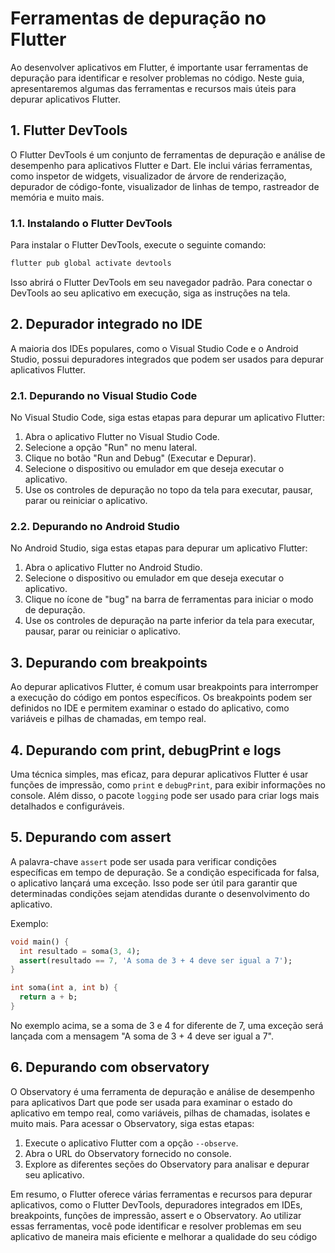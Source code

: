 # Ferramentas de depuração no Flutter

Ao desenvolver aplicativos em Flutter, é importante usar ferramentas de depuração para identificar e resolver problemas no código. Neste guia, apresentaremos algumas das ferramentas e recursos mais úteis para depurar aplicativos Flutter.

## 1. Flutter DevTools

O Flutter DevTools é um conjunto de ferramentas de depuração e análise de desempenho para aplicativos Flutter e Dart. Ele inclui várias ferramentas, como inspetor de widgets, visualizador de árvore de renderização, depurador de código-fonte, visualizador de linhas de tempo, rastreador de memória e muito mais.

### 1.1. Instalando o Flutter DevTools

Para instalar o Flutter DevTools, execute o seguinte comando:

```bash
flutter pub global activate devtools
```

Isso abrirá o Flutter DevTools em seu navegador padrão. Para conectar o DevTools ao seu aplicativo em execução, siga as instruções na tela.

## 2. Depurador integrado no IDE

A maioria dos IDEs populares, como o Visual Studio Code e o Android Studio, possui depuradores integrados que podem ser usados para depurar aplicativos Flutter.

### 2.1. Depurando no Visual Studio Code

No Visual Studio Code, siga estas etapas para depurar um aplicativo Flutter:

1. Abra o aplicativo Flutter no Visual Studio Code.
2. Selecione a opção "Run" no menu lateral.
3. Clique no botão "Run and Debug" (Executar e Depurar).
4. Selecione o dispositivo ou emulador em que deseja executar o aplicativo.
5. Use os controles de depuração no topo da tela para executar, pausar, parar ou reiniciar o aplicativo.

### 2.2. Depurando no Android Studio

No Android Studio, siga estas etapas para depurar um aplicativo Flutter:

1. Abra o aplicativo Flutter no Android Studio.
2. Selecione o dispositivo ou emulador em que deseja executar o aplicativo.
3. Clique no ícone de "bug" na barra de ferramentas para iniciar o modo de depuração.
4. Use os controles de depuração na parte inferior da tela para executar, pausar, parar ou reiniciar o aplicativo.

## 3. Depurando com breakpoints

Ao depurar aplicativos Flutter, é comum usar breakpoints para interromper a execução do código em pontos específicos. Os breakpoints podem ser definidos no IDE e permitem examinar o estado do aplicativo, como variáveis e pilhas de chamadas, em tempo real.

## 4. Depurando com print, debugPrint e logs

Uma técnica simples, mas eficaz, para depurar aplicativos Flutter é usar funções de impressão, como `print` e `debugPrint`, para exibir informações no console. Além disso, o pacote `logging` pode ser usado para criar logs mais detalhados e configuráveis.

## 5. Depurando com assert

A palavra-chave `assert` pode ser usada para verificar condições específicas em tempo de depuração. Se a condição especificada for falsa, o aplicativo lançará uma exceção. Isso pode ser útil para garantir que determinadas condições sejam atendidas durante o desenvolvimento do aplicativo.

Exemplo:

```dart
void main() {
  int resultado = soma(3, 4);
  assert(resultado == 7, 'A soma de 3 + 4 deve ser igual a 7');
}

int soma(int a, int b) {
  return a + b;
}
```

No exemplo acima, se a soma de 3 e 4 for diferente de 7, uma exceção será lançada com a mensagem "A soma de 3 + 4 deve ser igual a 7".

## 6. Depurando com observatory

O Observatory é uma ferramenta de depuração e análise de desempenho para aplicativos Dart que pode ser usada para examinar o estado do aplicativo em tempo real, como variáveis, pilhas de chamadas, isolates e muito mais. Para acessar o Observatory, siga estas etapas:

1. Execute o aplicativo Flutter com a opção `--observe`.
2. Abra o URL do Observatory fornecido no console.
3. Explore as diferentes seções do Observatory para analisar e depurar seu aplicativo.

Em resumo, o Flutter oferece várias ferramentas e recursos para depurar aplicativos, como o Flutter DevTools, depuradores integrados em IDEs, breakpoints, funções de impressão, assert e o Observatory. Ao utilizar essas ferramentas, você pode identificar e resolver problemas em seu aplicativo de maneira mais eficiente e melhorar a qualidade do seu código